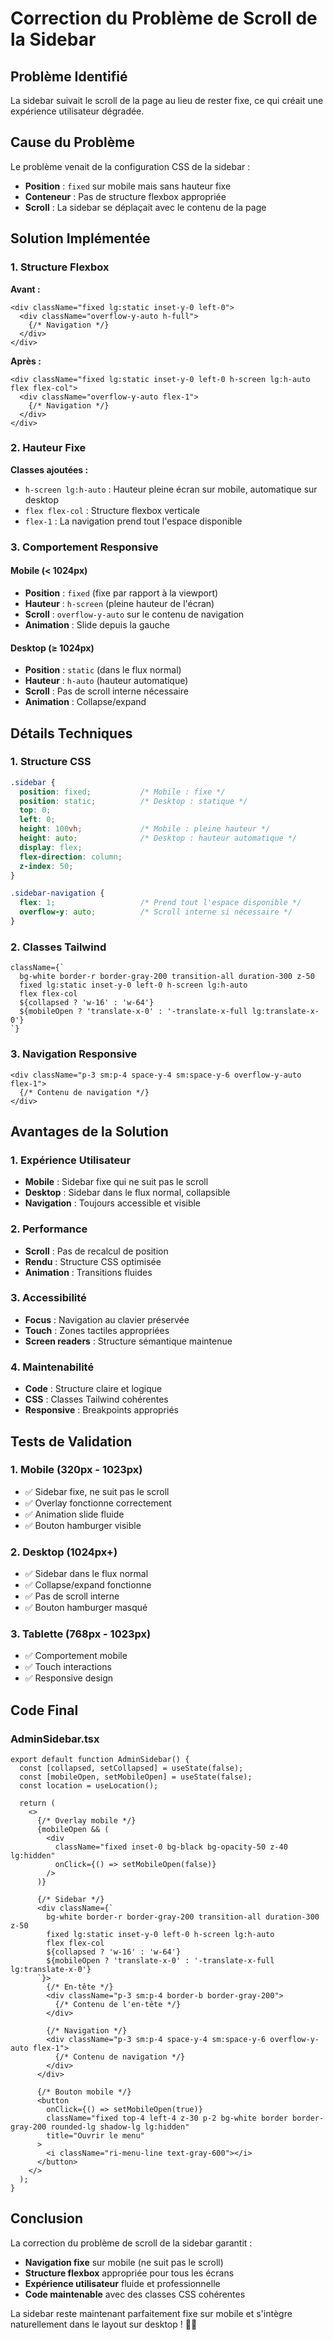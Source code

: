 # Correction du Problème de Scroll de la Sidebar

## Problème Identifié

La sidebar suivait le scroll de la page au lieu de rester fixe, ce qui créait une expérience utilisateur dégradée.

## Cause du Problème

Le problème venait de la configuration CSS de la sidebar :
- **Position** : `fixed` sur mobile mais sans hauteur fixe
- **Conteneur** : Pas de structure flexbox appropriée
- **Scroll** : La sidebar se déplaçait avec le contenu de la page

## Solution Implémentée

### 1. Structure Flexbox

**Avant :**
```tsx
<div className="fixed lg:static inset-y-0 left-0">
  <div className="overflow-y-auto h-full">
    {/* Navigation */}
  </div>
</div>
```

**Après :**
```tsx
<div className="fixed lg:static inset-y-0 left-0 h-screen lg:h-auto flex flex-col">
  <div className="overflow-y-auto flex-1">
    {/* Navigation */}
  </div>
</div>
```

### 2. Hauteur Fixe

**Classes ajoutées :**
- `h-screen lg:h-auto` : Hauteur pleine écran sur mobile, automatique sur desktop
- `flex flex-col` : Structure flexbox verticale
- `flex-1` : La navigation prend tout l'espace disponible

### 3. Comportement Responsive

#### **Mobile (< 1024px)**
- **Position** : `fixed` (fixe par rapport à la viewport)
- **Hauteur** : `h-screen` (pleine hauteur de l'écran)
- **Scroll** : `overflow-y-auto` sur le contenu de navigation
- **Animation** : Slide depuis la gauche

#### **Desktop (≥ 1024px)**
- **Position** : `static` (dans le flux normal)
- **Hauteur** : `h-auto` (hauteur automatique)
- **Scroll** : Pas de scroll interne nécessaire
- **Animation** : Collapse/expand

## Détails Techniques

### 1. Structure CSS

```css
.sidebar {
  position: fixed;           /* Mobile : fixe */
  position: static;          /* Desktop : statique */
  top: 0;
  left: 0;
  height: 100vh;             /* Mobile : pleine hauteur */
  height: auto;              /* Desktop : hauteur automatique */
  display: flex;
  flex-direction: column;
  z-index: 50;
}

.sidebar-navigation {
  flex: 1;                   /* Prend tout l'espace disponible */
  overflow-y: auto;          /* Scroll interne si nécessaire */
}
```

### 2. Classes Tailwind

```tsx
className={`
  bg-white border-r border-gray-200 transition-all duration-300 z-50
  fixed lg:static inset-y-0 left-0 h-screen lg:h-auto
  flex flex-col
  ${collapsed ? 'w-16' : 'w-64'}
  ${mobileOpen ? 'translate-x-0' : '-translate-x-full lg:translate-x-0'}
`}
```

### 3. Navigation Responsive

```tsx
<div className="p-3 sm:p-4 space-y-4 sm:space-y-6 overflow-y-auto flex-1">
  {/* Contenu de navigation */}
</div>
```

## Avantages de la Solution

### 1. **Expérience Utilisateur**
- **Mobile** : Sidebar fixe qui ne suit pas le scroll
- **Desktop** : Sidebar dans le flux normal, collapsible
- **Navigation** : Toujours accessible et visible

### 2. **Performance**
- **Scroll** : Pas de recalcul de position
- **Rendu** : Structure CSS optimisée
- **Animation** : Transitions fluides

### 3. **Accessibilité**
- **Focus** : Navigation au clavier préservée
- **Touch** : Zones tactiles appropriées
- **Screen readers** : Structure sémantique maintenue

### 4. **Maintenabilité**
- **Code** : Structure claire et logique
- **CSS** : Classes Tailwind cohérentes
- **Responsive** : Breakpoints appropriés

## Tests de Validation

### 1. **Mobile (320px - 1023px)**
- ✅ Sidebar fixe, ne suit pas le scroll
- ✅ Overlay fonctionne correctement
- ✅ Animation slide fluide
- ✅ Bouton hamburger visible

### 2. **Desktop (1024px+)**
- ✅ Sidebar dans le flux normal
- ✅ Collapse/expand fonctionne
- ✅ Pas de scroll interne
- ✅ Bouton hamburger masqué

### 3. **Tablette (768px - 1023px)**
- ✅ Comportement mobile
- ✅ Touch interactions
- ✅ Responsive design

## Code Final

### AdminSidebar.tsx

```tsx
export default function AdminSidebar() {
  const [collapsed, setCollapsed] = useState(false);
  const [mobileOpen, setMobileOpen] = useState(false);
  const location = useLocation();

  return (
    <>
      {/* Overlay mobile */}
      {mobileOpen && (
        <div 
          className="fixed inset-0 bg-black bg-opacity-50 z-40 lg:hidden"
          onClick={() => setMobileOpen(false)}
        />
      )}

      {/* Sidebar */}
      <div className={`
        bg-white border-r border-gray-200 transition-all duration-300 z-50
        fixed lg:static inset-y-0 left-0 h-screen lg:h-auto
        flex flex-col
        ${collapsed ? 'w-16' : 'w-64'}
        ${mobileOpen ? 'translate-x-0' : '-translate-x-full lg:translate-x-0'}
      `}>
        {/* En-tête */}
        <div className="p-3 sm:p-4 border-b border-gray-200">
          {/* Contenu de l'en-tête */}
        </div>

        {/* Navigation */}
        <div className="p-3 sm:p-4 space-y-4 sm:space-y-6 overflow-y-auto flex-1">
          {/* Contenu de navigation */}
        </div>
      </div>

      {/* Bouton mobile */}
      <button
        onClick={() => setMobileOpen(true)}
        className="fixed top-4 left-4 z-30 p-2 bg-white border border-gray-200 rounded-lg shadow-lg lg:hidden"
        title="Ouvrir le menu"
      >
        <i className="ri-menu-line text-gray-600"></i>
      </button>
    </>
  );
}
```

## Conclusion

La correction du problème de scroll de la sidebar garantit :

- **Navigation fixe** sur mobile (ne suit pas le scroll)
- **Structure flexbox** appropriée pour tous les écrans
- **Expérience utilisateur** fluide et professionnelle
- **Code maintenable** avec des classes CSS cohérentes

La sidebar reste maintenant parfaitement fixe sur mobile et s'intègre naturellement dans le layout sur desktop ! 🎯✨
